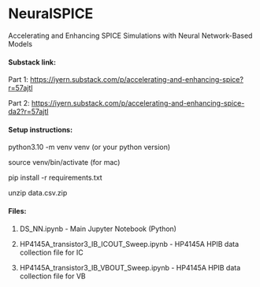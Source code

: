 # NeuralSPICE

Accelerating and Enhancing SPICE Simulations with Neural Network-Based Models

#### Substack link:

Part 1: https://iyern.substack.com/p/accelerating-and-enhancing-spice?r=57ajtl

Part 2: https://iyern.substack.com/p/accelerating-and-enhancing-spice-da2?r=57ajtl


#### Setup instructions:

python3.10 -m venv venv (or your python version)

source venv/bin/activate (for mac)

pip install -r requirements.txt

unzip data.csv.zip

#### Files:

1) DS_NN.ipynb - Main Jupyter Notebook (Python)

2) HP4145A_transistor3_IB_ICOUT_Sweep.ipynb - HP4145A HPIB data collection file for IC

3) HP4145A_transistor3_IB_VBOUT_Sweep.ipynb - HP4145A HPIB data collection file for VB
